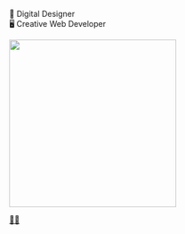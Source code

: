 🎨 Digital Designer \
🖥️ Creative Web Developer

<img src="https://github.com/rodsotdia/rodsotdia/assets/58403142/bf05ce05-ce16-4aef-a7aa-47ecec41e2d5" width="300" />

[🔗🌲](https://linktr.ee/rodsot)
